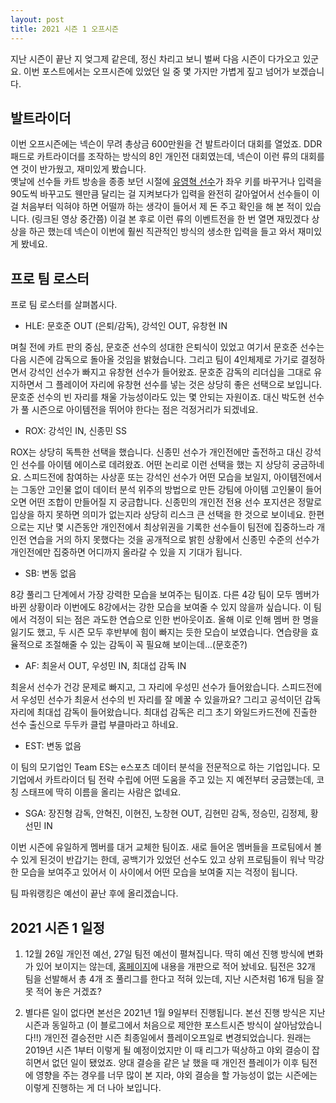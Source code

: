 ```yaml
---
layout: post
title: 2021 시즌 1 오프시즌
---
```


지난 시즌이 끝난 지 엊그제 같은데, 정신 차리고 보니 벌써 다음 시즌이 다가오고 있군요. 이번 포스트에서는 오프시즌에 있었던 일 중 몇 가지만 가볍게 짚고 넘어가 보겠습니다.

## 발트라이더

이번 오프시즌에는 넥슨이 무려 총상금 600만원을 건 발트라이더 대회를 열었죠. DDR 패드로 카트라이더를 조작하는 방식의 8인 개인전 대회였는데, 넥슨이 이런 류의 대회를 연 것이 반가웠고, 재미있게 봤습니다.  
옛날에 선수들 카트 방송을 종종 보던 시절에 [유영혁 선수](https://www.youtube.com/watch?v=33YSycEr9r8)가 좌우 키를 바꾸거나 입력을 90도씩 바꾸고도 웬만큼 달리는 걸 지켜보다가 입력을 완전히 갈아엎어서 선수들이 이걸 처음부터 익혀야 하면 어떨까 하는 생각이 들어서 제 돈 주고 확인을 해 본 적이 있습니다. (링크된 영상 중간쯤) 
이걸 본 후로 이런 류의 이벤트전을 한 번 열면 재밌겠다 상상을 하곤 했는데 넥슨이 이번에 훨씬 직관적인 방식의 생소한 입력을 들고 와서 재미있게 봤네요.

## 프로 팀 로스터

프로 팀 로스터를 살펴봅시다. 

* HLE: 문호준 OUT (은퇴/감독), 강석인 OUT, 유창현 IN

며칠 전에 카트 판의 중심, 문호준 선수의 성대한 은퇴식이 있었고 여기서 문호준 선수는 다음 시즌에 감독으로 돌아올 것임을 밝혔습니다. 그리고 팀이 4인체제로 가기로 결정하면서 강석인 선수가 빠지고 유창현 선수가 들어왔죠. 
문호준 감독의 리더십을 그대로 유지하면서 그 플레이어 자리에 유창현 선수를 넣는 것은 상당히 좋은 선택으로 보입니다. 문호준 선수의 빈 자리를 채울 가능성이라도 있는 몇 안되는 자원이죠. 대신 박도현 선수가 풀 시즌으로 아이템전을 뛰어야 한다는 점은 걱정거리가 되겠네요.

* ROX: 강석인 IN, 신종민 SS

ROX는 상당히 독특한 선택을 했습니다. 신종민 선수가 개인전에만 출전하고 대신 강석인 선수를 아이템 에이스로 데려왔죠. 어떤 논리로 이런 선택을 했는 지 상당히 궁금하네요. 
스피드전에 참여하는 사상훈 또는 강석인 선수가 어떤 모습을 보일지, 
아이템전에서는 그동안 고인물 없이 데이터 분석 위주의 방법으로 만든 강팀에 아이템 고인물이 들어오면 어떤 조합이 만들어질 지 궁금합니다.
신종민의 개인전 전용 선수 포지션은 정말로 입상을 하지 못하면 의미가 없는지라 상당히 리스크 큰 선택을 한 것으로 보이네요. 
한편으로는 지난 몇 시즌동안 개인전에서 최상위권을 기록한 선수들이 팀전에 집중하느라 개인전 연습을 거의 하지 못했다는 것을 공개적으로 밝힌 상황에서 신종민 수준의 선수가 개인전에만 집중하면 어디까지 올라갈 수 있을 지 기대가 됩니다.

* SB: 변동 없음

8강 풀리그 단계에서 가장 강력한 모습을 보여주는 팀이죠. 다른 4강 팀이 모두 멤버가 바뀐 상황이라 이번에도 8강에서는 강한 모습을 보여줄 수 있지 않을까 싶습니다. 이 팀에서 걱정이 되는 점은 과도한 연습으로 인한 번아웃이죠. 올해 이로 인해 멤버 한 명을 잃기도 했고, 두 시즌 모두 후반부에 힘이 빠지는 듯한 모습이 보였습니다. 연습량을 효율적으로 조절해줄 수 있는 감독이 꼭 필요해 보이는데...(문호준?)

* AF: 최윤서 OUT, 우성민 IN, 최대섭 감독 IN

최윤서 선수가 건강 문제로 빠지고, 그 자리에 우성민 선수가 들어왔습니다. 스피드전에서 우성민 선수가 최윤서 선수의 빈 자리를 잘 메꿀 수 있을까요? 그리고 공석이던 감독 자리에 최대섭 감독이 들어왔습니다. 최대섭 감독은 리그 초기 와일드카드전에 진출한 선수 출신으로 두두카 클럽 부클마라고 하네요.

* EST: 변동 없음

이 팀의 모기업인 Team ES는 e스포츠 데이터 분석을 전문적으로 하는 기업입니다. 모기업에서 카트라이더 팀 전략 수립에 어떤 도움을 주고 있는 지 예전부터 궁금했는데, 코칭 스태프에 딱히 이름을 올리는 사람은 없네요.

* SGA: 장진형 감독, 안혁진, 이현진, 노창현 OUT, 김현민 감독, 정승민, 김정제, 황선민 IN

이번 시즌에 유일하게 멤버를 대거 교체한 팀이죠. 새로 들어온 멤버들을 프로팀에서 볼 수 있게 된것이 반갑기는 한데, 공백기가 있었던 선수도 있고 상위 프로팀들이 워낙 막강한 모습을 보여주고 있어서 이 사이에서 어떤 모습을 보여줄 지는 걱정이 됩니다.

팀 파워랭킹은 예선이 끝난 후에 올리겠습니다.

## 2021 시즌 1 일정

1. 12월 26일 개인전 예선, 27일 팀전 예선이 펼쳐집니다. 딱히 예선 진행 방식에 변화가 있어 보이지는 않는데, [홈페이지](https://kart.nexon.com/league/2021/Season1/Index.aspx)에 내용을 개판으로 적어 놨네요.
팀전은 32개 팀을 선발해서 총 4개 조 풀리그를 한다고 적혀 있는데, 지난 시즌처럼 16개 팀을 잘못 적어 놓은 거겠죠?

2. 별다른 일이 없다면 본선은 2021년 1월 9일부터 진행됩니다. 본선 진행 방식은 지난 시즌과 동일하고 (이 블로그에서 처음으로 제안한 포스트시즌 방식이 살아남았습니다!!) 개인전 결승전만 시즌 최종일에서 플레이오프일로 변경되었습니다. 
원래는 2019년 시즌 1부터 이렇게 될 예정이었지만 이 때 리그가 떡상하고 야외 결승이 잡히면서 없던 일이 됐었죠. 
양대 결승을 같은 날 했을 때 개인전 플레이가 이후 팀전에 영향을 주는 경우를 너무 많이 본 지라, 야외 결승을 할 가능성이 없는 시즌에는 이렇게 진행하는 게 더 나아 보입니다.

